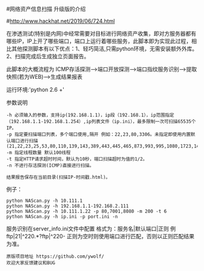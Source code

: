 #网络资产信息扫描
升级版的介绍

#http://www.hackhat.net/2019/06/724.html

 在渗透测试(特别是内网)中经常需要对目标进行网络资产收集，即对方服务器都有哪些IP，IP上开了哪些端口，端口上运行着哪些服务，此脚本即为实现此过程，相比其他探测脚本有以下优点：1、轻巧简洁,只需python环境，无需安装额外外库。2、扫描完成后生成独立页面报告。

此脚本的大概流程为 ICMP存活探测-->端口开放探测-->端口指纹服务识别-->提取快照(若为WEB)-->生成结果报表

运行环境:'python 2.6 +'

参数说明
```
-h 必须输入的参数，支持ip(192.168.1.1)，ip段（192.168.1），ip范围指定（192.168.1.1-192.168.1.254）,ip列表文件（ip.ini），最多限制一次可扫描65535个IP。
-p 指定要扫描端口列表，多个端口使用,隔开 例如：22,23,80,3306。未指定即使用内置默认端口进行扫描(21,22,23,25,53,80,110,139,143,389,443,445,465,873,993,995,1080,1723,1433,1521,3306,3389,3690,5432,5800,5900,6379,7001,8000,8001,8080,8081,8888,9200,9300,9080,9999,11211,27017)
-m 指定线程数量 默认100线程
-t 指定HTTP请求超时时间，默认为10秒，端口扫描超时为值的1/2。
-n 不进行存活探测(ICMP)直接进行扫描。

结果报告保存在当前目录(扫描IP-时间戳.html)。
```
例子：
```
python NAScan.py -h 10.111.1
python NAScan.py -h 192.168.1.1-192.168.2.111
python NAScan.py -h 10.111.1.22 -p 80,7001,8080 -m 200 -t 6
python NAScan.py -h ip.ini -p port.ini -n
```

服务识别在server_info.ini文件中配置
格式为：服务名|默认端口|正则 例 ftp|21|^220.*?ftp|^220-
正则为空时则使用端口进行匹配，否则以正则匹配结果为准。

```
原版项目地址 https://github.com/ywolf/
欢迎大家反馈建议和BUG
```
